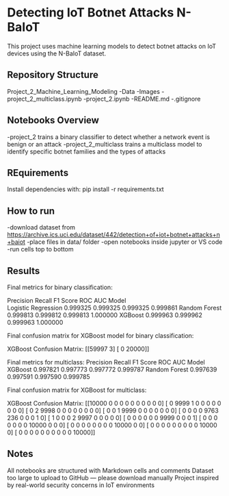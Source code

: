 # Detecting IoT Botnet Attacks N-BaIoT

This project uses machine learning models to detect botnet attacks on IoT devices using the N-BaIoT dataset.

## Repository Structure

Project_2_Machine_Learning_Modeling
-Data
-Images
-project_2_multiclass.ipynb
-project_2.ipynb
-README.md
-.gitignore

## Notebooks Overview
-project_2 trains a binary classifier to detect whether a network event is benign or an attack
-project_2_multiclass trains a multiclass model to identify specific botnet families and the types of attacks

## REquirements
Install dependencies with:
pip install -r requirements.txt

## How to run
-download dataset from https://archive.ics.uci.edu/dataset/442/detection+of+iot+botnet+attacks+n+baiot
-place files in data/ folder
-open notebooks inside jupyter or VS code
-run cells top to bottom

## Results
Final metrics for binary classification:

Precision	Recall	F1 Score	ROC AUC
Model				
Logistic Regression	0.999325	0.999325	0.999325	0.999861
Random Forest	0.999813	0.999812	0.999813	1.000000
XGBoost	0.999963	0.999962	0.999963	1.000000

Final confusion matrix for XGBoost model for binary classification:

XGBoost Confusion Matrix:
 [[59997     3]
 [    0 20000]]

Final metrics for multiclass:
	Precision	Recall	F1 Score	ROC AUC
Model				
XGBoost	0.997821	0.997773	0.997772	0.999787
Random Forest	0.997639	0.997591	0.997590	0.999785

Final confusion matrix for XGBoost for multiclass:

XGBoost Confusion Matrix:
 [[10000     0     0     0     0     0     0     0     0     0     0]
 [    0  9999     1     0     0     0     0     0     0     0     0]
 [    0     2  9998     0     0     0     0     0     0     0     0]
 [    0     0     1  9999     0     0     0     0     0     0     0]
 [    0     0     0     0  9763   236     0     0     0     1     0]
 [    1     0     0     0     2  9997     0     0     0     0     0]
 [    0     0     0     0     0     0  9999     0     0     0     1]
 [    0     0     0     0     0     0     0 10000     0     0     0]
 [    0     0     0     0     0     0     0     0 10000     0     0]
 [    0     0     0     0     0     0     0     0     0 10000     0]
 [    0     0     0     0     0     0     0     0     0     0 10000]]

## Notes
All notebooks are structured with Markdown cells and comments
Dataset too large to upload to GitHub — please download manually
Project inspired by real-world security concerns in IoT environments